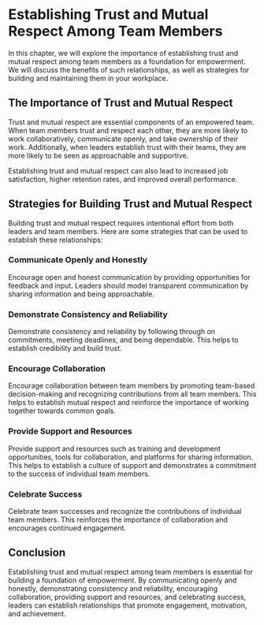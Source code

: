 Establishing Trust and Mutual Respect Among Team Members
==========================================================================================================

In this chapter, we will explore the importance of establishing trust and mutual respect among team members as a foundation for empowerment. We will discuss the benefits of such relationships, as well as strategies for building and maintaining them in your workplace.

The Importance of Trust and Mutual Respect
------------------------------------------

Trust and mutual respect are essential components of an empowered team. When team members trust and respect each other, they are more likely to work collaboratively, communicate openly, and take ownership of their work. Additionally, when leaders establish trust with their teams, they are more likely to be seen as approachable and supportive.

Establishing trust and mutual respect can also lead to increased job satisfaction, higher retention rates, and improved overall performance.

Strategies for Building Trust and Mutual Respect
------------------------------------------------

Building trust and mutual respect requires intentional effort from both leaders and team members. Here are some strategies that can be used to establish these relationships:

### Communicate Openly and Honestly

Encourage open and honest communication by providing opportunities for feedback and input. Leaders should model transparent communication by sharing information and being approachable.

### Demonstrate Consistency and Reliability

Demonstrate consistency and reliability by following through on commitments, meeting deadlines, and being dependable. This helps to establish credibility and build trust.

### Encourage Collaboration

Encourage collaboration between team members by promoting team-based decision-making and recognizing contributions from all team members. This helps to establish mutual respect and reinforce the importance of working together towards common goals.

### Provide Support and Resources

Provide support and resources such as training and development opportunities, tools for collaboration, and platforms for sharing information. This helps to establish a culture of support and demonstrates a commitment to the success of individual team members.

### Celebrate Success

Celebrate team successes and recognize the contributions of individual team members. This reinforces the importance of collaboration and encourages continued engagement.

Conclusion
----------

Establishing trust and mutual respect among team members is essential for building a foundation of empowerment. By communicating openly and honestly, demonstrating consistency and reliability, encouraging collaboration, providing support and resources, and celebrating success, leaders can establish relationships that promote engagement, motivation, and achievement.
